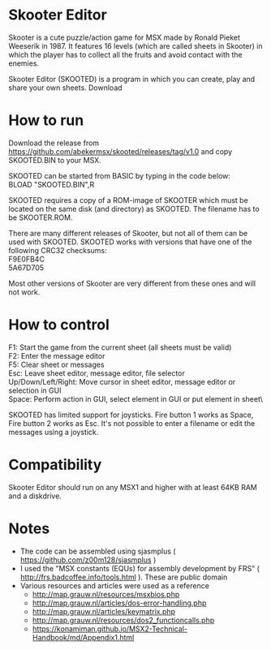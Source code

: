 # Skooter Editor
Skooter is a cute puzzle/action game for MSX made by Ronald Pieket Weeserik in 1987. It features 16 levels (which are called sheets in Skooter) in which the player has to collect all the fruits and avoid contact with the enemies.

Skooter Editor (SKOOTED) is a program in which you can create, play and share your own sheets. Download 

# How to run
Download the release from https://github.com/abekermsx/skooted/releases/tag/v1.0 and copy SKOOTED.BIN to your MSX. 

SKOOTED can be started from BASIC by typing in the code below:\
BLOAD "SKOOTED.BIN",R

SKOOTED requires a copy of a ROM-image of SKOOTER which must be located on the same disk (and directory) as SKOOTED. The filename has to be SKOOTER.ROM.

There are many different releases of Skooter, but not all of them can be used with SKOOTED. SKOOTED works with versions that have one of the following CRC32 checksums:\
F9E0FB4C\
5A67D705

Most other versions of Skooter are very different from these ones and will not work.

# How to control
F1: Start the game from the current sheet (all sheets must be valid)\
F2: Enter the message editor\
F5: Clear sheet or messages\
Esc: Leave sheet editor, message editor, file selector\
Up/Down/Left/Right: Move cursor in sheet editor, message editor or selection in GUI\
Space: Perform action in GUI, select element in GUI or put element in sheet\

SKOOTED has limited support for joysticks. Fire button 1 works as Space, Fire button 2 works as Esc. It's not possible to enter a filename or edit the messages using a joystick.

# Compatibility
Skooter Editor should run on any MSX1 and higher with at least 64KB RAM and a diskdrive.

# Notes
- The code can be assembled using sjasmplus ( https://github.com/z00m128/sjasmplus )
- I used the "MSX constants (EQUs) for assembly development by FRS" ( http://frs.badcoffee.info/tools.html ). These are public domain
- Various resources and articles were used as a reference
  - http://map.grauw.nl/resources/msxbios.php
  - http://map.grauw.nl/articles/dos-error-handling.php
  - http://map.grauw.nl/articles/keymatrix.php
  - http://map.grauw.nl/resources/dos2_functioncalls.php
  - https://konamiman.github.io/MSX2-Technical-Handbook/md/Appendix1.html
